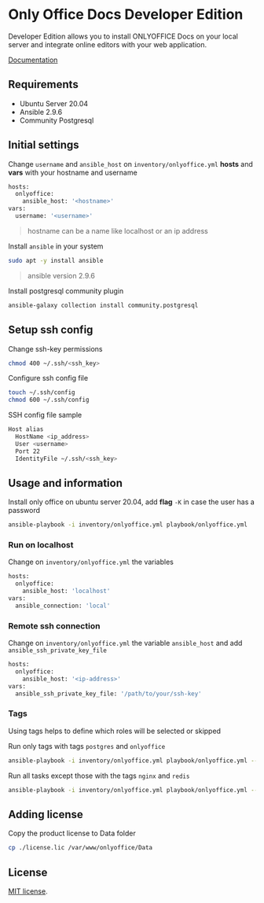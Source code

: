 # Only Office Docs Developer Edition

Developer Edition allows you to install ONLYOFFICE Docs on your local server and integrate online editors with your web application.

[Documentation](https://helpcenter.onlyoffice.com/installation/docs-developer-install-ubuntu.aspx)

## Requirements

* Ubuntu Server 20.04
* Ansible 2.9.6
* Community Postgresql

## Initial settings

Change `username` and `ansible_host` on `inventory/onlyoffice.yml` **hosts** and **vars** with your hostname and username
```bash
hosts:
  onlyoffice:
    ansible_host: '<hostname>'
vars:
  username: '<username>'
```

> hostname can be a name like localhost or an ip address

Install `ansible` in your system
```bash
sudo apt -y install ansible
```

> ansible version 2.9.6

Install postgresql community plugin
```bash
ansible-galaxy collection install community.postgresql
```

## Setup ssh config

Change ssh-key permissions
```bash
chmod 400 ~/.ssh/<ssh_key>
```

Configure ssh config file
```bash
touch ~/.ssh/config
chmod 600 ~/.ssh/config
```

SSH config file sample
```bash
Host alias
  HostName <ip_address>
  User <username>
  Port 22
  IdentityFile ~/.ssh/<ssh_key>

```

## Usage and information

Install only office on ubuntu server 20.04, add **flag** `-K` in case the user has a password
```bash
ansible-playbook -i inventory/onlyoffice.yml playbook/onlyoffice.yml
```

### Run on localhost

Change on `inventory/onlyoffice.yml` the variables
```bash
hosts:
  onlyoffice:
    ansible_host: 'localhost'
vars:
  ansible_connection: 'local'
```

### Remote ssh connection

Change on `inventory/onlyoffice.yml` the variable `ansible_host` and add `ansible_ssh_private_key_file`
```bash
hosts:
  onlyoffice:
    ansible_host: '<ip-address>'
vars:
  ansible_ssh_private_key_file: '/path/to/your/ssh-key'
```

### Tags

Using tags helps to define which roles will be selected or skipped

Run only tags with tags `postgres` and `onlyoffice`

```bash
ansible-playbook -i inventory/onlyoffice.yml playbook/onlyoffice.yml --tags "postgres,onlyoffice"
```

Run all tasks except those with the tags `nginx` and `redis`

```bash
ansible-playbook -i inventory/onlyoffice.yml playbook/onlyoffice.yml --skip-tags "nginx,redis"
```

## Adding license

Copy the product license to Data folder
```bash
cp ./license.lic /var/www/onlyoffice/Data
```

## License

[MIT license](http://opensource.org/licenses/MIT).
